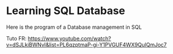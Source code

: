 # Learning SQL Database
Here is the program of a Database management in SQL

Tuto FR: https://www.youtube.com/watch?v=dSJLkiBWNvI&list=PL6qzptmaP-gi-Y1PVGUF4WX9QulQmJoc7
